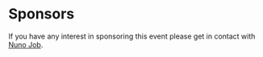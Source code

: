 # Sponsors

If you have any interest in sponsoring this event please get in contact with <a href="mailto:nunojobpinto@gmail.com">Nuno Job</a>.